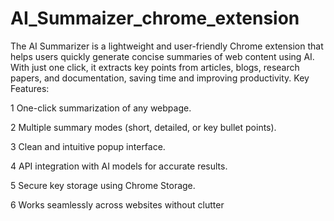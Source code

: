 # AI_Summaizer_chrome_extension
The AI Summarizer is a lightweight and user-friendly Chrome extension that helps users quickly generate concise summaries of web content using AI. With just one click, it extracts key points from articles, blogs, research papers, and documentation, saving time and improving productivity. 
Key Features:

1 One-click summarization of any webpage.

2 Multiple summary modes (short, detailed, or key bullet points).

3 Clean and intuitive popup interface.

4 API integration with AI models for accurate results.

5 Secure key storage using Chrome Storage.

6 Works seamlessly across websites without clutter

